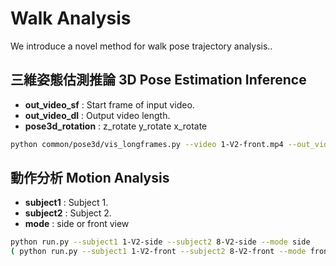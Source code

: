 # Walk Analysis

We introduce a novel method for walk pose trajectory analysis..

## 三維姿態估測推論 3D Pose Estimation Inference

- **out_video_sf** : Start frame of input video. <br>
- **out_video_dl** : Output video length. <br>
- **pose3d_rotation** : z_rotate y_rotate x_rotate <br>

```bash
python common/pose3d/vis_longframes.py --video 1-V2-front.mp4 --out_video_sf 0 --out_video_dl 1000 --pose3d_rotation 0 0 0
```

## 動作分析 Motion Analysis

- **subject1** : Subject 1. <br>
- **subject2** : Subject 2. <br>
- **mode** : side or front view <br>

```bash
python run.py --subject1 1-V2-side --subject2 8-V2-side --mode side
( python run.py --subject1 1-V2-front --subject2 8-V2-front --mode front )
```


